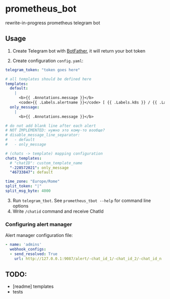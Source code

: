 # prometheus_bot

rewrite-in-progress prometheus telegram bot

## Usage

1. Create Telegram bot with [BotFather](https://t.me/BotFather), it will return your bot token

2. Create configuration `config.yaml`:

```yml
telegram_token: "token goes here"

# all templates should be defined here
templates:
  default:
    |
      <b>{{ .Annotations.message }}</b>
      <code>{{ .Labels.alertname }}</code> [ {{ .Labels.k8s }} / {{ .Labels.severity }} ]
  only_message:
    |
      <b>{{ .Annotations.message }}</b>

# do not add blank line after each alert
# NOT IMPLEMENTED: нужно это кому-то вообще?
# disable_message_line_separator:
#   - default
#   - only_message

# (chats -> template) mapping configuration
chats_templates:
  # "chatID": custom_template_name
  "-228572021": only_message
  "46733847": default

time_zone: "Europe/Rome"
split_token: "|"    
split_msg_byte: 4000
```

3. Run ```telegram_tbot```. See ```prometheus_tbot --help``` for command line options
4. Write `/chatid` command and receive ChatId

### Configuring alert manager

Alert manager configuration file:

```yml
- name: 'admins'
  webhook_configs:
  - send_resolved: True
    url: http://127.0.0.1:9087/alert/-chat_id_1/-chat_id_2/-chat_id_n
```

## TODO:
- [readme] templates
- tests